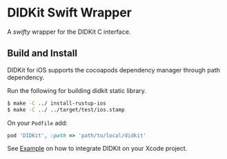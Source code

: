 # DIDKit Swift Wrapper

A _swifty_ wrapper for the DIDKit C interface.

## Build and Install

DIDKit for iOS supports the cocoapods dependency manager through path dependency.

Run the following for building didkit static library.

```sh
$ make -C ../ install-rustup-ios
$ make -C ../ ../target/test/ios.stamp
```

On your `Podfile` add: 

```ruby
pod 'DIDKit', :path => 'path/to/local/didkit'
```

See [Example](Example) on how to integrate DIDKit on your Xcode project.